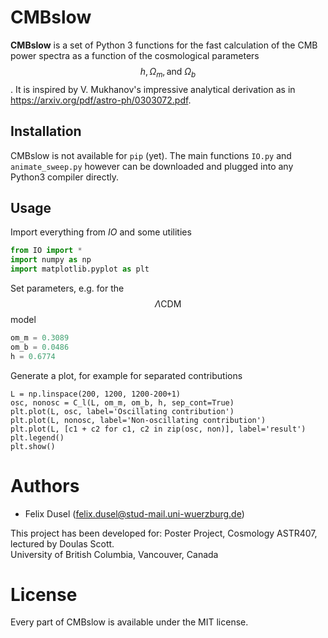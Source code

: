 
# CMBslow

**CMBslow** is a set of Python 3 functions for the fast calculation of the CMB power spectra as a function of the cosmological parameters $$h, \Omega_m, \text{and } \Omega_b$$. It is inspired by V. Mukhanov's impressive analytical derivation as in <https://arxiv.org/pdf/astro-ph/0303072.pdf>.

## Installation

CMBslow is not available for `pip` (yet). The main functions `IO.py` and `animate_sweep.py` however can be downloaded and plugged into any Python3 compiler directly.

## Usage

Import everything from *IO* and some utilities
```python
from IO import *
import numpy as np
import matplotlib.pyplot as plt
```
Set parameters, e.g. for the $$\Lambda \text{CDM}$$ model
```python
om_m = 0.3089
om_b = 0.0486
h = 0.6774
```
Generate a plot, for example for separated contributions
```
L = np.linspace(200, 1200, 1200-200+1)
osc, nonosc = C_l(L, om_m, om_b, h, sep_cont=True)
plt.plot(L, osc, label='Oscillating contribution')
plt.plot(L, nonosc, label='Non-oscillating contribution')
plt.plot(L, [c1 + c2 for c1, c2 in zip(osc, non)], label='result')
plt.legend()
plt.show()
```

# Authors

* Felix Dusel (felix.dusel@stud-mail.uni-wuerzburg.de)

This project has been developed for:
Poster Project, Cosmology ASTR407, lectured by Doulas Scott.  
University of British Columbia, Vancouver, Canada


# License
Every part of CMBslow is available under the MIT license.